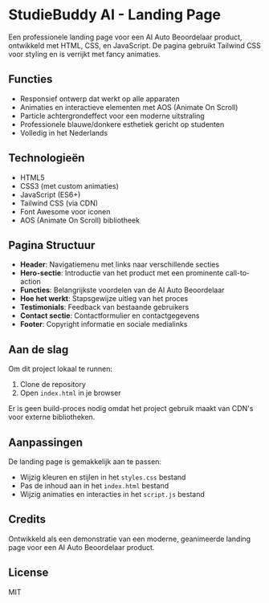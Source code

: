 # StudieBuddy AI - Landing Page

Een professionele landing page voor een AI Auto Beoordelaar product, ontwikkeld met HTML, CSS, en JavaScript. De pagina gebruikt Tailwind CSS voor styling en is verrijkt met fancy animaties.

## Functies

- Responsief ontwerp dat werkt op alle apparaten
- Animaties en interactieve elementen met AOS (Animate On Scroll)
- Particle achtergrondeffect voor een moderne uitstraling
- Professionele blauwe/donkere esthetiek gericht op studenten
- Volledig in het Nederlands

## Technologieën

- HTML5
- CSS3 (met custom animaties)
- JavaScript (ES6+)
- Tailwind CSS (via CDN)
- Font Awesome voor iconen
- AOS (Animate On Scroll) bibliotheek

## Pagina Structuur

- **Header**: Navigatiemenu met links naar verschillende secties
- **Hero-sectie**: Introductie van het product met een prominente call-to-action
- **Functies**: Belangrijkste voordelen van de AI Auto Beoordelaar
- **Hoe het werkt**: Stapsgewijze uitleg van het proces
- **Testimonials**: Feedback van bestaande gebruikers
- **Contact sectie**: Contactformulier en contactgegevens
- **Footer**: Copyright informatie en sociale medialinks

## Aan de slag

Om dit project lokaal te runnen:

1. Clone de repository
2. Open `index.html` in je browser

Er is geen build-proces nodig omdat het project gebruik maakt van CDN's voor externe bibliotheken.

## Aanpassingen

De landing page is gemakkelijk aan te passen:
- Wijzig kleuren en stijlen in het `styles.css` bestand
- Pas de inhoud aan in het `index.html` bestand
- Wijzig animaties en interacties in het `script.js` bestand

## Credits

Ontwikkeld als een demonstratie van een moderne, geanimeerde landing page voor een AI Auto Beoordelaar product.

## License

MIT 